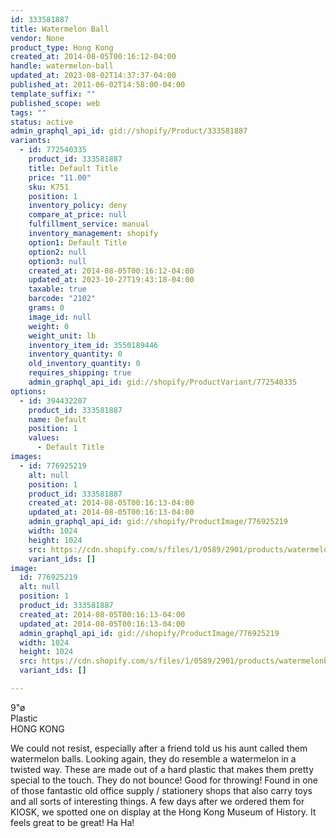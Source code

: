 ```yaml
---
id: 333581887
title: Watermelon Ball
vendor: None
product_type: Hong Kong
created_at: 2014-08-05T00:16:12-04:00
handle: watermelon-ball
updated_at: 2023-08-02T14:37:37-04:00
published_at: 2011-06-02T14:58:00-04:00
template_suffix: ""
published_scope: web
tags: ""
status: active
admin_graphql_api_id: gid://shopify/Product/333581887
variants:
  - id: 772540335
    product_id: 333581887
    title: Default Title
    price: "11.00"
    sku: K751
    position: 1
    inventory_policy: deny
    compare_at_price: null
    fulfillment_service: manual
    inventory_management: shopify
    option1: Default Title
    option2: null
    option3: null
    created_at: 2014-08-05T00:16:12-04:00
    updated_at: 2023-10-27T19:43:18-04:00
    taxable: true
    barcode: "2102"
    grams: 0
    image_id: null
    weight: 0
    weight_unit: lb
    inventory_item_id: 3550189446
    inventory_quantity: 0
    old_inventory_quantity: 0
    requires_shipping: true
    admin_graphql_api_id: gid://shopify/ProductVariant/772540335
options:
  - id: 394432207
    product_id: 333581887
    name: Default
    position: 1
    values:
      - Default Title
images:
  - id: 776925219
    alt: null
    position: 1
    product_id: 333581887
    created_at: 2014-08-05T00:16:13-04:00
    updated_at: 2014-08-05T00:16:13-04:00
    admin_graphql_api_id: gid://shopify/ProductImage/776925219
    width: 1024
    height: 1024
    src: https://cdn.shopify.com/s/files/1/0589/2901/products/watermelonball.jpeg?v=1407212173
    variant_ids: []
image:
  id: 776925219
  alt: null
  position: 1
  product_id: 333581887
  created_at: 2014-08-05T00:16:13-04:00
  updated_at: 2014-08-05T00:16:13-04:00
  admin_graphql_api_id: gid://shopify/ProductImage/776925219
  width: 1024
  height: 1024
  src: https://cdn.shopify.com/s/files/1/0589/2901/products/watermelonball.jpeg?v=1407212173
  variant_ids: []

---
```


9"ø   
Plastic  
HONG KONG 

We could not resist, especially after a friend told us his aunt called them watermelon balls. Looking again, they do resemble a watermelon in a twisted way. These are made out of a hard plastic that makes them pretty special to the touch. They do not bounce! Good for throwing! Found in one of those fantastic old office supply / stationery shops that also carry toys and all sorts of interesting things. A few days after we ordered them for KIOSK, we spotted one on display at the Hong Kong Museum of History. It feels great to be great! Ha Ha!